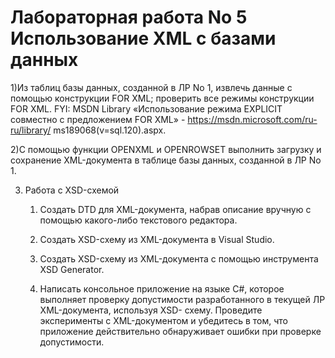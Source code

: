 # Лабораторная работа No 5 Использование XML с базами данных

1)Из таблиц базы данных, созданной в ЛР No 1, извлечь данные с помощью конструкции FOR XML; проверить все режимы конструкции FOR XML. FYI: MSDN Library «Использование режима EXPLICIT совместно с предложением FOR XML» - https://msdn.microsoft.com/ru-ru/library/ ms189068(v=sql.120).aspx.

2)С помощью функции OPENXML и OPENROWSET выполнить загрузку и сохранение XML-документа в таблице базы данных, созданной в ЛР No 1.

3) Работа с XSD-схемой

    1) Создать DTD для XML-документа, набрав описание вручную с помощью какого-либо текстового редактора.
    
    2) Создать XSD-схему из XML-документа в Visual Studio.

    3) Создать XSD-схему из XML-документа с помощью инструмента XSD Generator.

    4) Написать консольное приложение на языке C#, которое выполняет проверку допустимости разработанного в текущей ЛР XML-документа, используя XSD- схему. Проведите эксперименты с XML-документом и убедитесь в том, что приложение действительно обнаруживает ошибки при проверке допустимости.

